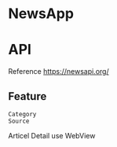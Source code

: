 # NewsApp

# API
Reference
https://newsapi.org/


## Feature
	Category
	Source
  Articel
  Detail use WebView

